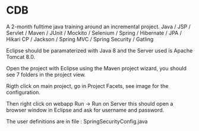 # CDB

 A 2-month fulltime java training around an incremental project. 
 Java / JSP / Servlet / Maven / JUnit / Mockito / Selenium / Spring / Hibernate / JPA / Hikari CP / Jackson / Spring MVC / Spring Security / Gatling 
 
Eclipse should be paramaterized with Java 8 and the Server used is Apache Tomcat 8.0.
 
Open the project with Eclipse using the Maven project wizard, you should see 7 folders in the project view.
 
Rigth click on main project, go in Project Facets, see image for the configuration.
 
Then right click on webapp Run -> Run on Server this should open a browser window in Eclipse and ask for username and password.
 
 The user definitions are in file : SpringSecurityConfig.java